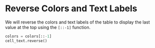 # Reverse Colors and Text Labels

We will reverse the colors and text labels of the table to display the last value at the top using the `[::-1]` function.

```python
colors = colors[::-1]
cell_text.reverse()
```
